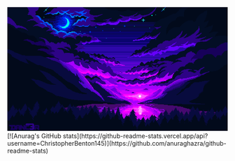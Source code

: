 <img src="https://github.com/ChristopherBenton145/ChristopherBenton145/blob/main/images/github-background.gif" />
[![Anurag's GitHub stats](https://github-readme-stats.vercel.app/api?username=ChristopherBenton145)](https://github.com/anuraghazra/github-readme-stats)
